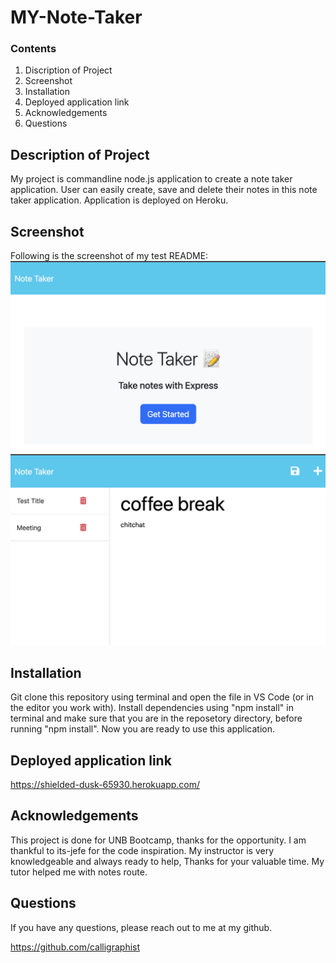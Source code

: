# MY-Note-Taker

### Contents

1. Discription of Project
2. Screenshot
3. Installation 
4. Deployed application link
5. Acknowledgements
6. Questions

## Description of Project
   My project is commandline node.js application to create a note taker application. User can easily create, save and delete their notes in this note taker application. Application is deployed on Heroku.


## Screenshot
Following is the screenshot of my test README:
![this fullfill all the requirements](./notetaker1.png)
![this fullfill all the requirements](./notetaker2.png)

## Installation 

Git clone this repository using terminal and open the file in VS Code (or in the editor you work with). Install dependencies using "npm install" in terminal and make sure that you are in the reposetory directory, before running "npm install". Now you are ready to use this application.

## Deployed application link

https://shielded-dusk-65930.herokuapp.com/

## Acknowledgements

This project is done for UNB Bootcamp, thanks for the opportunity. I am thankful to its-jefe for the code inspiration. My instructor is very knowledgeable and always ready to help, Thanks for your valuable time. My tutor helped me with notes route.


## Questions

If you have any questions, please reach out to me at my github.

https://github.com/calligraphist

